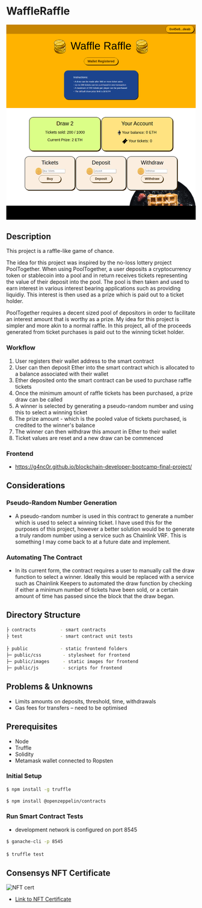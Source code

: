 # WaffleRaffle

![front end screennshot](https://github.com/g4nc0r/consensys-blockchain-developer-bootcamp-final-project/blob/d8ef0ba90037abc89ee39262f482f9afbc2f92f6/public/images/frontend-screenshot.png?raw=true)

## Description

This project is a raffle-like game of chance. 

The idea for this project was inspired by the no-loss lottery project PoolTogether. When using PoolTogether, a user deposits a cryptocurrency token or stablecoin into a pool and in return receives tickets representing the value of their deposit into the pool. The pool is then taken and used to earn interest in various interest bearing applications such as providing liquidiy. This interest is then used as a prize which is paid out to a ticket holder. 

PoolTogether requires a decent sized pool of depositors in order to facilitate an interest amount that is worthy as a prize. My idea for this project is simpler and more akin to a normal raffle. In this project, all of the proceeds generated from ticket purchases is paid out to the winning ticket holder. 

### Workflow

1. User registers their wallet address to the smart contract
2. User can then deposit Ether into the smart contract which is allocated to a balance associated with their wallet
3. Ether deposited onto the smart contract can be used to purchase raffle tickets
4. Once the minimum amount of raffle tickets has been purchased, a prize draw can be called
5. A winner is selected by generating a pseudo-random number and using this to select a winning ticket
6. The prize amount - which is the pooled value of tickets purchased, is credited to the winner's balance
7. The winner can then withdraw this amount in Ether to their wallet
8. Ticket values are reset and a new draw can be commenced

### Frontend

+ https://g4nc0r.github.io/blockchain-developer-bootcamp-final-project/

## Considerations

### Pseudo-Random Number Generation

+ A pseudo-random number is used in this contract to generate a number which is used to select a winning ticket. I have used this for the purposes of this project, however a better solution would be to generate a truly random number using a service such as Chainlink VRF. This is something I may come back to at a future date and implement. 

### Automating The Contract

+ In its current form, the contract requires a user to manually call the draw function to select a winner. Ideally this would be replaced with a service such as Chainlink Keepers to automated the draw function by checking if either a minimum number of tickets have been sold, or a certain amount of time has passed since the block that the draw began. 

## Directory Structure

```sh
├ contracts         - smart contracts
├ test              - smart contract unit tests

├ public            - static frontend folders
├─ public/css        - stylesheet for frontend
├─ public/images     - static images for frontend
├─ public/js         - scripts for frontend
```

## Problems & Unknowns

- Limits amounts on deposits, threshold, time, withdrawals
- Gas fees for transfers – need to be optimised

## Prerequisites

- Node
- Truffle
- Solidity
- Metamask wallet connected to Ropsten

### Initial Setup

```bash
$ npm install -g truffle
```

```bash
$ npm install @openzeppelin/contracts
```

### Run Smart Contract Tests

* development network is configured on port 8545

```bash
$ ganache-cli -p 8545

$ truffle test
```

## Consensys NFT Certificate

![NFT cert](https://openseauserdata.com/files/a6c8933ad3983aa52c310f957638b706.svg)
- [Link to NFT Certificate](https://etherscan.io/nft/0x1975fbcf98b5678db232c8d2c78fb574fab14d73/275)
